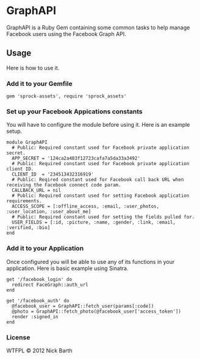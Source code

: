 # GraphAPI
GraphAPI is a Ruby Gem containing some common tasks to help manage Facebook users using the Facebook Graph API.

## Usage

Here is how to use it.

### Add it to your Gemfile

    gem 'sprock-assets', require 'sprock_assets'

### Set up your Facebook Appications constants

You will have to configure the module before using it. Here is an example setup.

    module GraphAPI
      # Public: Required constant used for Facebook private application secret.
      APP_SECRET = '124ca2a483f12723cafa7a5da33a3492'
      # Public: Required constant used for Facebook private application client ID.
      CLIENT_ID  = '234513432316919'
      # Public: Reqired constant used for Facebook call back URL when receiving the Facebook connect code param.
      CALLBACK_URL = nil
      # Public: Required constant used for setting Facebook application requirements.
      ACCESS_SCOPE = [:offline_access, :email, :user_photos, :user_location, :user_about_me]
      # Public: Required constant used for setting the fields pulled for.
      USER_FIELDS = [:id, :picture, :name, :gender, :link, :email, :verified, :bio]
    end

### Add it to your Application

Once configured you will be able to use any of its functions in your application. Here is basic example using Sinatra.

    get '/facebook_login' do
      redirect FaceGraph::auth_url
    end

    get '/facebook_auth' do
      @facebook_user = GraphAPI::fetch_user(params[:code])
      @photo = GraphAPI::fetch_photo(@facebook_user['access_token'])
      render :signed_in
    end

### License
WTFPL &copy; 2012 Nick Barth
